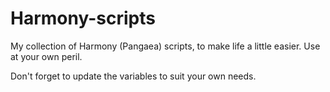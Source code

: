 # Harmony-scripts
My collection of Harmony (Pangaea) scripts, to make life a little easier.  Use at your own peril.

Don't forget to update the variables to suit your own needs.
